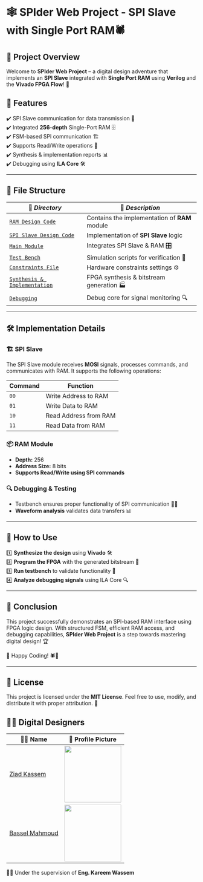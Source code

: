 # 🕸️ SPIder Web Project - SPI Slave with Single Port RAM🕷️

## 📌 Project Overview
Welcome to **SPIder Web Project** – a digital design adventure that implements an **SPI Slave** integrated with **Single Port RAM** using **Verilog** and the **Vivado FPGA Flow**! 🚀

## 🎯 Features
✔️ SPI Slave communication for data transmission 📡  
✔️ Integrated **256-depth** Single-Port RAM 🗄️  
✔️ FSM-based SPI communication 🏗️  
✔️ Supports Read/Write operations 📝  
✔️ Synthesis & implementation reports 📊  
✔️ Debugging using **ILA Core** 🛠️

---

## 📂 File Structure
| 📁 <em>Directory</em> | 📜 <em>Description</em> |
|-------------|--------------|
| [`RAM Design Code`](./RAM.v) | Contains the implementation of **RAM** module |
| [`SPI Slave Design Code`](./SPI.v) | Implementation of **SPI Slave** logic |
| [`Main Module`](./Main_module.v) | Integrates SPI Slave & RAM 🎛️ |
| [`Test Bench`](./Main_module_tb.sv) | Simulation scripts for verification 🧪 |
| [`Constraints File`](Constraints_basys3.xdc) | Hardware constraints settings ⚙️ |
| [`Synthesis & Implementation`](./SPIder_Web_Project2.pdf) | FPGA synthesis & bitstream generation 🏭 |
| [`Debugging`](https://github.com/Ziad-1544/SPI_Slave_With_Single_Port_RAM/blob/master/Constraints_basys3.xdc#L23) | Debug core for signal monitoring 🔍 |


---

## 🛠️ Implementation Details
### 🏗️ SPI Slave
The SPI Slave module receives **MOSI** signals, processes commands, and communicates with RAM. It supports the following operations:

| Command | Function |
|---------|---------|
| `00` | Write Address to RAM |
| `01` | Write Data to RAM |
| `10` | Read Address from RAM |
| `11` | Read Data from RAM |

### 📦 RAM Module
- **Depth:** 256
- **Address Size:** 8 bits
- **Supports Read/Write using SPI commands**

### 🔍 Debugging & Testing
- Testbench ensures proper functionality of SPI communication 🧑‍🔬
- **Waveform analysis** validates data transfers 📊

---

## 🚀 How to Use
1️⃣ **Synthesize the design** using **Vivado** 🛠️  
2️⃣ **Program the FPGA** with the generated bitstream 💾  
3️⃣ **Run testbench** to validate functionality 🔬  
4️⃣ **Analyze debugging signals** using ILA Core 🔍

---

## 🎯 Conclusion
This project successfully demonstrates an SPI-based RAM interface using FPGA logic design. With structured FSM, efficient RAM access, and debugging capabilities, **SPIder Web Project** is a step towards mastering digital design! 🏆

🔹 Happy Coding! 🕷️🎯

---

## 📜 License
This project is licensed under the **MIT License**. Feel free to use, modify, and distribute it with proper attribution. 📝

## 👨‍💻 Digital Designers 

| 👨‍💻 Name | 📸 Profile Picture |
|-----------|------------------|
| [Ziad Kassem](https://github.com/Ziad-1544) | <img src="https://github.com/Ziad-1544.png" width="150"> |
| [Bassel Mahmoud](https://github.com/basselmahmoud1) | <img src="https://github.com/basselmahmoud1.png" width="150"> |

👨‍🏫 Under the supervision of **Eng. Kareem Wassem**


